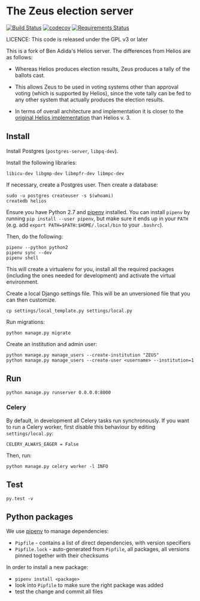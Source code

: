 # The Zeus election server

[![Build Status](https://travis-ci.org/pwmarcz/zeus.svg?branch=master)](https://travis-ci.org/pwmarcz/zeus)
[![codecov](https://codecov.io/gh/pwmarcz/zeus/branch/master/graph/badge.svg)](https://codecov.io/gh/pwmarcz/zeus)
[![Requirements Status](https://requires.io/github/pwmarcz/zeus/requirements.svg?branch=master)](https://requires.io/github/pwmarcz/zeus/requirements/?branch=master)

LICENCE: This code is released under the GPL v3 or later

This is a fork of Ben Adida's Helios server. The differences from Helios are as follows:

* Whereas Helios produces election results, Zeus produces a tally of the ballots cast.

* This allows Zeus to be used in voting systems other than approval voting (which is supported
  by Helios), since the vote tally can be fed to any other system that actually produces the
  election results.

* In terms of overall architecture and implementation it is closer to the [original Helios
  implementation](http://static.usenix.org/events/sec08/tech/full_papers/adida/adida.pdf) than Helios v. 3.


## Install

Install Postgres (`postgres-server`, `libpq-dev`).

Install the following libraries:

    libicu-dev libgmp-dev libmpfr-dev libmpc-dev

If necessary, create a Postgres user. Then create a database:

    sudo -u postgres createuser -s $(whoami)
    createdb helios

Ensure you have Python 2.7 and [pipenv](https://docs.pipenv.org/)
installed. You can install `pipenv` by running `pip install --user
pipenv`, but make sure it ends up in your `PATH` (e.g. add `export
PATH=$PATH:$HOME/.local/bin` to your `.bashrc`).

Then, do the following:

    pipenv --python python2
    pipenv sync --dev
    pipenv shell

This will create a virtualenv for you, install all the required packages
(including the ones needed for development) and activate the virtual
environment.

Create a local Django settings file. This will be an unversioned file that you
can then customize.

    cp settings/local_template.py settings/local.py

Run migrations:

    python manage.py migrate

Create an institution and admin user:

    python manage.py manage_users --create-institution "ZEUS"
    python manage.py manage_users --create-user <username> --institution=1

## Run

    python manage.py runserver 0.0.0.0:8000

### Celery

By default, in development all Celery tasks run synchronously. If you
want to run a Celery worker, first disable this behaviour by editing
`settings/local.py`:

    CELERY_ALWAYS_EAGER = False

Then, run:

    python manage.py celery worker -l INFO

## Test

    py.test -v

## Python packages

We use [pipenv](https://docs.pipenv.org/) to manage dependencies:

- `Pipfile` - contains a list of direct dependencies, with version specifiers
- `Pipfile.lock` - auto-generated from `Pipfile`, all packages, all
  versions pinned together with their checksums

In order to install a new package:

- `pipenv install <package>`
- look into `Pipfile` to make sure the right package was added
- test the change and commit all files
